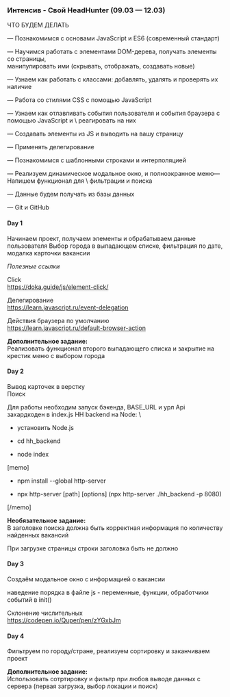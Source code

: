 ### Интенсив - Свой HeadHunter (09.03 — 12.03) ###

ЧТО БУДЕМ ДЕЛАТЬ


— Познакомимся с основами JavaScript и ES6 (современный стандарт)

— Научимся работать с элементами DOM-дерева, получать элементы со страницы,\
 манипулировать ими (скрывать, отображать, создавать новые)

— Узнаем как работать с классами: добавлять, удалять и проверять их наличие

— Работа со стилями CSS с помощью JavaScript

— Узнаем как отлавливать события пользователя и события браузера с помощью JavaScript и \ реагировать на них

— Создавать элементы из JS и выводить на вашу страницу

— Применять делегирование

— Познакомимся с шаблонными строками и интерполяцией

— Реализуем динамическое модальное окно, и  полноэкранное меню— Напишем функционал для \ фильтрации и поиска

— Данные будем получать из базы данных

— Git и GitHub

#### Day 1 ####
Начинаем проект, получаем элементы и обрабатываем данные пользователя
Выбор города в выпадающем списке, фильтрация по дате, модалка карточки вакансии 


*Полезные ссылки*

Click\
https://doka.guide/js/element-click/

Делегирование\
https://learn.javascript.ru/event-delegation

Действия браузера по умолчанию\
https://learn.javascript.ru/default-browser-action

**Дополнительное задание:**\
Реализовать функционал второго выпадающего списка и закрытие на крестик меню с выбором города

#### Day 2 ####
Вывод карточек в верстку\
Поиск

Для работы необходим запуск бэкенда, BASE_URL и урл Api захардкоден в index.js
HH backend на Node: \
- установить Node.js

- cd hh_backend 

- node index


[memo]

- npm install --global http-server

- npx http-server [path] [options] (npx http-server ./hh_backend -p 8080)

[/memo]

**Необязательное задание:**\
В заголовке поиска должна быть корректная информация по количеству найденных вакансий

При загрузке страницы строки заголовка быть не должно

#### Day 3 ####
Создаём модальное окно с информацией о вакансии

наведение порядка в файле js - переменные, функции, обработчики событий в init() 

Склонение числительных \
https://codepen.io/Quper/pen/zYGxbJm


#### Day 4 ####
Фильтруем по городу/стране, реализуем сортировку и заканчиваем проект

**Дополнительное задание:**\
Использовать сотртировку и фильтр при любов выводе данных с сервера (первая загрузка, выбор локации и поиск)